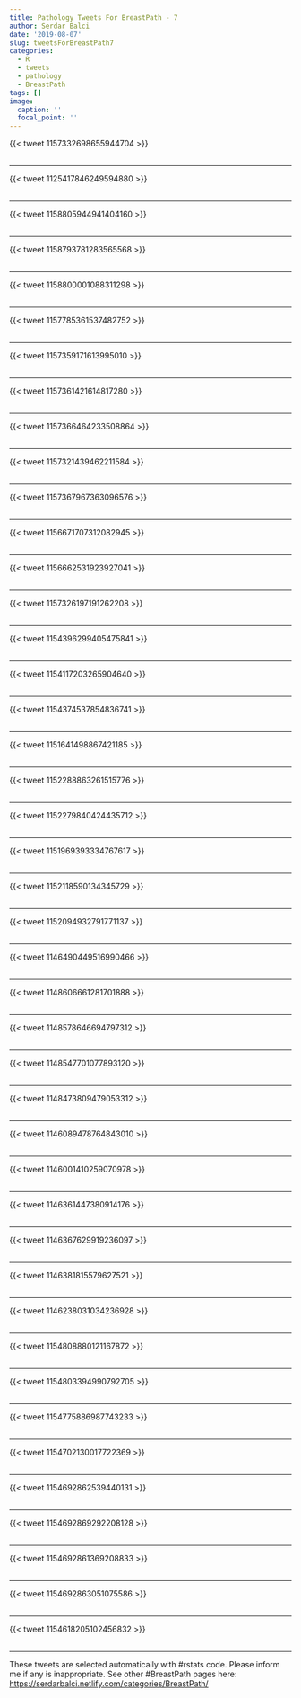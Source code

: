 ```yaml
---
title: Pathology Tweets For BreastPath - 7
author: Serdar Balci
date: '2019-08-07'
slug: tweetsForBreastPath7
categories:
  - R
  - tweets
  - pathology
  - BreastPath
tags: []
image:
  caption: ''
  focal_point: ''
---
```



{{< tweet 1157332698655944704 >}}
<br>
<br>
<hr>
{{< tweet 1125417846249594880 >}}
<br>
<br>
<hr>
{{< tweet 1158805944941404160 >}}
<br>
<br>
<hr>
{{< tweet 1158793781283565568 >}}
<br>
<br>
<hr>
{{< tweet 1158800001088311298 >}}
<br>
<br>
<hr>
{{< tweet 1157785361537482752 >}}
<br>
<br>
<hr>
{{< tweet 1157359171613995010 >}}
<br>
<br>
<hr>
{{< tweet 1157361421614817280 >}}
<br>
<br>
<hr>
{{< tweet 1157366464233508864 >}}
<br>
<br>
<hr>
{{< tweet 1157321439462211584 >}}
<br>
<br>
<hr>
{{< tweet 1157367967363096576 >}}
<br>
<br>
<hr>
{{< tweet 1156671707312082945 >}}
<br>
<br>
<hr>
{{< tweet 1156662531923927041 >}}
<br>
<br>
<hr>
{{< tweet 1157326197191262208 >}}
<br>
<br>
<hr>
{{< tweet 1154396299405475841 >}}
<br>
<br>
<hr>
{{< tweet 1154117203265904640 >}}
<br>
<br>
<hr>
{{< tweet 1154374537854836741 >}}
<br>
<br>
<hr>
{{< tweet 1151641498867421185 >}}
<br>
<br>
<hr>
{{< tweet 1152288863261515776 >}}
<br>
<br>
<hr>
{{< tweet 1152279840424435712 >}}
<br>
<br>
<hr>
{{< tweet 1151969393334767617 >}}
<br>
<br>
<hr>
{{< tweet 1152118590134345729 >}}
<br>
<br>
<hr>
{{< tweet 1152094932791771137 >}}
<br>
<br>
<hr>
{{< tweet 1146490449516990466 >}}
<br>
<br>
<hr>
{{< tweet 1148606661281701888 >}}
<br>
<br>
<hr>
{{< tweet 1148578646694797312 >}}
<br>
<br>
<hr>
{{< tweet 1148547701077893120 >}}
<br>
<br>
<hr>
{{< tweet 1148473809479053312 >}}
<br>
<br>
<hr>
{{< tweet 1146089478764843010 >}}
<br>
<br>
<hr>
{{< tweet 1146001410259070978 >}}
<br>
<br>
<hr>
{{< tweet 1146361447380914176 >}}
<br>
<br>
<hr>
{{< tweet 1146367629919236097 >}}
<br>
<br>
<hr>
{{< tweet 1146381815579627521 >}}
<br>
<br>
<hr>
{{< tweet 1146238031034236928 >}}
<br>
<br>
<hr>
{{< tweet 1154808880121167872 >}}
<br>
<br>
<hr>
{{< tweet 1154803394990792705 >}}
<br>
<br>
<hr>
{{< tweet 1154775886987743233 >}}
<br>
<br>
<hr>
{{< tweet 1154702130017722369 >}}
<br>
<br>
<hr>
{{< tweet 1154692862539440131 >}}
<br>
<br>
<hr>
{{< tweet 1154692869292208128 >}}
<br>
<br>
<hr>
{{< tweet 1154692861369208833 >}}
<br>
<br>
<hr>
{{< tweet 1154692863051075586 >}}
<br>
<br>
<hr>
{{< tweet 1154618205102456832 >}}
<br>
<br>
<hr>


These tweets are selected automatically with #rstats code. Please inform me if any is inappropriate.
See other #BreastPath pages here: https://serdarbalci.netlify.com/categories/BreastPath/
